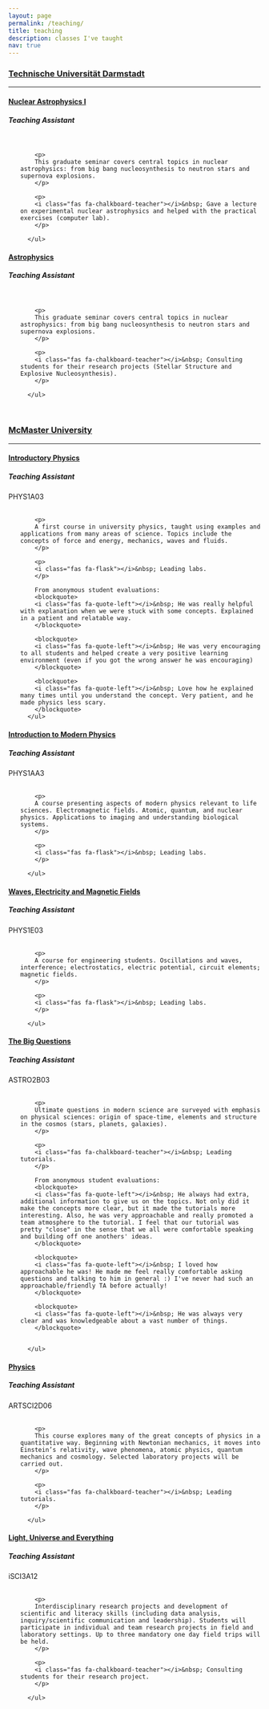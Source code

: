 ```yaml
---
layout: page
permalink: /teaching/
title: teaching
description: classes I've taught
nav: true
---
```



### [Technische Universität Darmstadt](https://www.physik.tu-darmstadt.de/fbphysik/index.en.jsp)

---

<div class="card mt-3">
  <div class="p-3">
    <div class="row">
      <div class="col-sm-10">
        <h4 class="card-title"><a href="https://moodle.tu-darmstadt.de/course/info.php?id=29042" target="_blank" rel="noopener noreferrer">Nuclear Astrophysics I</a></h4>
        <h5 class="card-subtitle font-italic">Teaching Assistant</h5>
      </div>
    </div>
    <br>
    <ul class="card-text font-weight-light list-group list-group-flush">

        <p>
        This graduate seminar covers central topics in nuclear astrophysics: from big bang nucleosynthesis to neutron stars and supernova explosions.
        </p>

        <p>
        <i class="fas fa-chalkboard-teacher"></i>&nbsp; Gave a lecture on experimental nuclear astrophysics and helped with the practical exercises (computer lab).
        </p>

      </ul>
</div>
</div>


<div class="card mt-3">
  <div class="p-3">
    <div class="row">
      <div class="col-sm-10">
        <h4 class="card-title"><a href="https://moodle.tu-darmstadt.de/course/info.php?id=21080" target="_blank" rel="noopener noreferrer">Astrophysics</a></h4>
        <h5 class="card-subtitle font-italic">Teaching Assistant</h5>
      </div>
    </div>
    <br>
    <ul class="card-text font-weight-light list-group list-group-flush">

        <p>
        This graduate seminar covers central topics in nuclear astrophysics: from big bang nucleosynthesis to neutron stars and supernova explosions.
        </p>

        <p>
        <i class="fas fa-chalkboard-teacher"></i>&nbsp; Consulting students for their research projects (Stellar Structure and Explosive Nucleosynthesis).
        </p>

      </ul>
</div>
</div>



<br>



### [McMaster University](https://www.physics.mcmaster.ca/)

---


<div class="card mt-3">
  <div class="p-3">
    <div class="row">
      <div class="col-sm-10">
        <h4 class="card-title"><a href="http://academiccalendars.romcmaster.ca/preview_course_nopop.php?catoid=13&coid=101479" target="_blank" rel="noopener noreferrer">Introductory Physics</a></h4>
        <h5 class="card-subtitle font-italic">Teaching Assistant</h5>
      </div>
      <div class="col-sm-2 text-sm-right">
        <abbr class="badge" style='background-color: var(--global-theme-color);'>
          PHYS1A03
        </abbr>
      </div>
    </div>
    <br>
    <ul class="card-text font-weight-light list-group list-group-flush">

        <p>
        A first course in university physics, taught using examples and applications from many areas of science. Topics include the concepts of force and energy, mechanics, waves and fluids.
        </p>

        <p>
        <i class="fas fa-flask"></i>&nbsp; Leading labs.
        </p>

        From anonymous student evaluations:
        <blockquote>
        <i class="fas fa-quote-left"></i>&nbsp; He was really helpful with explanation when we were stuck with some concepts. Explained in a patient and relatable way.
        </blockquote>

        <blockquote>
        <i class="fas fa-quote-left"></i>&nbsp; He was very encouraging to all students and helped create a very positive learning environment (even if you got the wrong answer he was encouraging)
        </blockquote>

        <blockquote>
        <i class="fas fa-quote-left"></i>&nbsp; Love how he explained many times until you understand the concept. Very patient, and he made physics less scary.
        </blockquote>
      </ul>
</div>
</div>

<div class="card mt-3">
  <div class="p-3">
    <div class="row">
      <div class="col-sm-10">
        <h4 class="card-title"><a href="http://academiccalendars.romcmaster.ca/preview_course_nopop.php?catoid=13&coid=101480" target="_blank" rel="noopener noreferrer">Introduction to Modern Physics</a></h4>
        <h5 class="card-subtitle font-italic">Teaching Assistant</h5>
      </div>
      <div class="col-sm-2 text-sm-right">
        <abbr class="badge" style='background-color: var(--global-theme-color);'>
          PHYS1AA3
        </abbr>
      </div>
    </div>
    <br>
    <ul class="card-text font-weight-light list-group list-group-flush">

        <p>
        A course presenting aspects of modern physics relevant to life sciences. Electromagnetic fields. Atomic, quantum, and nuclear physics. Applications to imaging and understanding biological systems.
        </p>

        <p>
        <i class="fas fa-flask"></i>&nbsp; Leading labs.
        </p>

      </ul>
</div>
</div>

<div class="card mt-3">
  <div class="p-3">
    <div class="row">
      <div class="col-sm-10">
        <h4 class="card-title"><a href="http://academiccalendars.romcmaster.ca/preview_course_nopop.php?catoid=7&coid=36162" target="_blank" rel="noopener noreferrer">Waves, Electricity and Magnetic Fields</a></h4>
        <h5 class="card-subtitle font-italic">Teaching Assistant</h5>
      </div>
      <div class="col-sm-2 text-sm-right">
        <abbr class="badge" style='background-color: var(--global-theme-color);'>
          PHYS1E03
        </abbr>
      </div>
    </div>
    <br>
    <ul class="card-text font-weight-light list-group list-group-flush">

        <p>
        A course for engineering students. Oscillations and waves, interference; electrostatics, electric potential, circuit elements; magnetic fields.
        </p>

        <p>
        <i class="fas fa-flask"></i>&nbsp; Leading labs.
        </p>

      </ul>
</div>
</div>

<div class="card mt-3">
  <div class="p-3">
    <div class="row">
      <div class="col-sm-10">
        <h4 class="card-title"><a href="https://academiccalendars.romcmaster.ca/preview_course_nopop.php?catoid=41&coid=214717" target="_blank" rel="noopener noreferrer">The Big Questions</a></h4>
        <h5 class="card-subtitle font-italic">Teaching Assistant</h5>
      </div>
      <div class="col-sm-2 text-sm-right">
        <abbr class="badge" style='background-color: var(--global-theme-color);'>
          ASTRO2B03
        </abbr>
      </div>
    </div>
    <br>
    <ul class="card-text font-weight-light list-group list-group-flush">

        <p>
        Ultimate questions in modern science are surveyed with emphasis on physical sciences: origin of space-time, elements and structure in the cosmos (stars, planets, galaxies).
        </p>

        <p>
        <i class="fas fa-chalkboard-teacher"></i>&nbsp; Leading tutorials.
        </p>

        From anonymous student evaluations:
        <blockquote>
        <i class="fas fa-quote-left"></i>&nbsp; He always had extra, additional information to give us on the topics. Not only did it make the concepts more clear, but it made the tutorials more interesting. Also, he was very approachable and really promoted a team atmosphere to the tutorial. I feel that our tutorial was pretty "close" in the sense that we all were comfortable speaking and building off one anothers' ideas.
        </blockquote>

        <blockquote>
        <i class="fas fa-quote-left"></i>&nbsp; I loved how approachable he was! He made me feel really comfortable asking questions and talking to him in general :) I've never had such an approachable/friendly TA before actually!
        </blockquote>

        <blockquote>
        <i class="fas fa-quote-left"></i>&nbsp; He was always very clear and was knowledgeable about a vast number of things.
        </blockquote>


      </ul>
</div>
</div>

<div class="card mt-3">
  <div class="p-3">
    <div class="row">
      <div class="col-sm-10">
        <h4 class="card-title"><a href="https://academiccalendars.romcmaster.ca/preview_course_nopop.php?catoid=38&coid=202108" target="_blank" rel="noopener noreferrer">Physics</a></h4>
        <h5 class="card-subtitle font-italic">Teaching Assistant</h5>
      </div>
      <div class="col-sm-2 abbr">
        <abbr class="badge" style='background-color: var(--global-theme-color);'>
          ARTSCI2D06
        </abbr>
      </div>
    </div>
    <br>
    <ul class="card-text font-weight-light list-group list-group-flush">

        <p>
        This course explores many of the great concepts of physics in a quantitative way. Beginning with Newtonian mechanics, it moves into Einstein’s relativity, wave phenomena, atomic physics, quantum mechanics and cosmology. Selected laboratory projects will be carried out.
        </p>

        <p>
        <i class="fas fa-chalkboard-teacher"></i>&nbsp; Leading tutorials.
        </p>

      </ul>
</div>
</div>


<div class="card mt-3">
  <div class="p-3">
    <div class="row">
      <div class="col-sm-10">
        <h4 class="card-title"><a href="https://academiccalendars.romcmaster.ca/preview_course_nopop.php?catoid=38&coid=201693" target="_blank" rel="noopener noreferrer">Light, Universe and Everything</a></h4>
        <h5 class="card-subtitle font-italic">Teaching Assistant</h5>
      </div>
      <div class="col-sm-2 text-sm-right">
        <abbr class="badge" style='background-color: var(--global-theme-color);'>
          iSCI3A12
        </abbr>
      </div>
    </div>
    <br>
    <ul class="card-text font-weight-light list-group list-group-flush">

        <p>
        Interdisciplinary research projects and development of scientific and literacy skills (including data analysis, inquiry/scientific communication and leadership). Students will participate in individual and team research projects in field and laboratory settings. Up to three mandatory one day field trips will be held.
        </p>

        <p>
        <i class="fas fa-chalkboard-teacher"></i>&nbsp; Consulting students for their research project.
        </p>

      </ul>
</div>
</div>


<!--
<div class="card mt-3">
  <div class="p-3">
    <div class="row">
      <div class="col-sm-10">
        <h4 class="card-title"><a href="{{ site.baseurl }}/teaching/reaction-networks" target="_blank" rel="noopener noreferrer">Introduction to Thermonuclear Reaction Networks</a></h4>
        <h5 class="card-subtitle font-italic">Notes</h5>
      </div>
    </div>
    <br>
    <ul class="card-text font-weight-light list-group list-group-flush">

        <p>
        A primer to thermonuclear reaction network calculations, based on a lecture to the 2nd Frontiers Summer School (May 2023)
        </p>

      </ul>
</div>
</div>
-->
